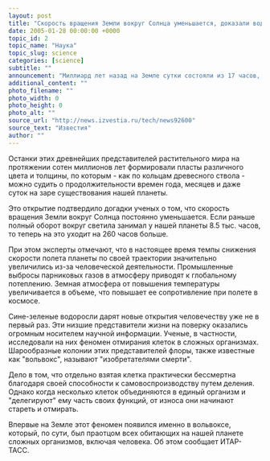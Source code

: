 ```yaml
---
layout: post
title: "Скорость вращения Земли вокруг Солнца уменьшается, доказали водоросли"
date: 2005-01-28 00:00:00 +0000
topic_id: 2
topic_name: "Наука"
topic_slug: science
categories: [science]
subtitle: ""
announcement: "Миллиард лет назад на Земле сутки состояли из 17 часов, а в году было более 500 дней, утверждают китайские ученые. К такому выводу палеонтологи пришли, изучив отложения сине-зеленых водорослей в осадочных породах, пишет газета \"Жэньминь жибао\"."
additional_content: ""
photo_filename: ""
photo_width: 0
photo_height: 0
photo_alt: ""
source_url: "http://news.izvestia.ru/tech/news92600"
source_text: "Известия"
author: ""
---
```

Останки этих древнейших представителей растительного мира на протяжении сотен миллионов лет формировали пласты различного цвета и толщины, по которым - как по кольцам древесного ствола - можно судить о продолжительности времен года, месяцев и даже суток на заре существования нашей планеты.

Это открытие подтвердило догадки ученых о том, что скорость вращения Земли вокруг Солнца постоянно уменьшается. Если раньше полный оборот вокруг светила занимал у нашей планеты 8.5 тыс. часов, то теперь на это уходит на 260 часов больше.

При этом эксперты отмечают, что в настоящее время темпы снижения скорости полета планеты по своей траектории значительно увеличились из-за человеческой деятельности. Промышленные выбросы парниковых газов в атмосферу приводят к глобальному потеплению. Земная атмосфера от повышения температуры увеличивается в объеме, что повышает ее сопротивление при полете в космосе.

Сине-зеленые водоросли дарят новые открытия человечеству уже не в первый раз. Эти низшие представители жизни на поверку оказались огромным носителем научной информации. Ученые, в частности, исследовали на них феномен отмирания клеток в сложных организмах. Шарообразные колонии этих представителей флоры, также известные как "вольвокс", называют "изобретателями смерти".

Дело в том, что отдельно взятая клетка практически бессмертна благодаря своей способности к самовоспроизводству путем деления. Однако когда несколько клеток объединяются в единый организм и "делегируют" ему часть своих функций, от износа они начинают стареть и отмирать.

Впервые на Земле этот феномен появился именно в вольвоксе, который, по сути, был праотцом всех обитающих на нашей планете сложных организмов, включая человека. Об этом сообщает ИТАР-ТАСС.
